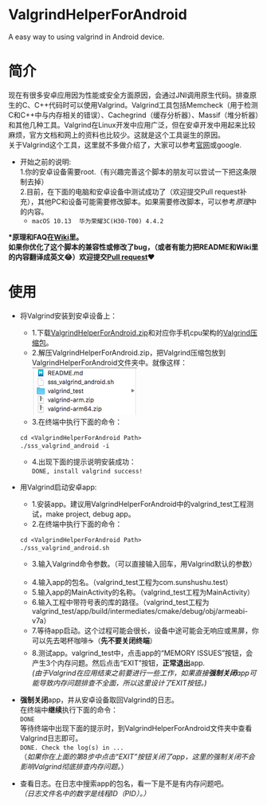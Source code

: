 # ValgrindHelperForAndroid
A easy way to using valgrind in Android device.  

# 简介
现在有很多安卓应用因为性能或安全方面原因，会通过JNI调用原生代码。排查原生的C、C++代码时可以使用Valgrind。Valgrind工具包括Memcheck（用于检测C和C++中与内存相关的错误）、Cachegrind（缓存分析器）、Massif（堆分析器）和其他几种工具。Valgrind在Linux开发中应用广泛，但在安卓开发中用起来比较麻烦，官方文档和网上的资料也比较少。这就是这个工具诞生的原因。  
关于Valgrind这个工具，这里就不多做介绍了，大家可以参考[官网](http://valgrind.org)或google.  
  
* 开始之前的说明:    
1.你的安卓设备需要root.（有兴趣完善这个脚本的朋友可以尝试一下把这条限制去掉）  
2.目前，在下面的电脑和安卓设备中测试成功了（欢迎提交Pull request补充），其他PC和设备可能需要修改脚本。如果需要修改脚本，可以参考*原理*中的内容。  
	- `macOS 10.13`    `华为荣耀3C(H30-T00) 4.4.2`

**\*原理和FAQ在[Wiki](https://github.com/sunShuShu/ValgrindHelperForAndroid/wiki)里。**  
**如果你优化了这个脚本的兼容性或修改了bug，（或者有能力把README和Wiki里的内容翻译成英文😂）欢迎提交[Pull request](https://github.com/sunShuShu/ValgrindHelperForAndroid/pulls)❤️**

# 使用
* 将Valgrind安装到安卓设备上：  
	- 1.下载[ValgrindHelperForAndroid.zip](https://github.com/sunShuShu/ValgrindHelperForAndroid/releases)和对应你手机cpu架构的[Valgrind压缩包](https://github.com/sunShuShu/ValgrindHelperForAndroid/releases)。  
	- 2.解压ValgrindHelperForAndroid.zip，把Valgrind压缩包放到ValgrindHelperForAndroid文件夹中。就像这样：  
	![](readme_attachment.png)  
	- 3.在终端中执行下面的命令：  
	```
	cd <ValgrindHelperForAndroid Path>  
	./sss_valgrind_android -i
	```
	- 4.出现下面的提示说明安装成功：  
	```DONE, install valgrind success!```
	
* 用Valgrind启动安卓app:  
	- 1.安装app。建议用ValgrindHelperForAndroid中的valgrind\_test工程测试，make project, debug app。  
	- 2.在终端中执行下面的命令： 
	```
	cd <ValgrindHelperForAndroid Path>
	./sss_valgrind_android.sh
	```  
	- 3.输入Valgrind命令参数。（可以直接输入回车，用Valgrind默认的参数）  
	- 4.输入app的包名。（valgrind\_test工程为com.sunshushu.test）  
	- 5.输入app的MainActivity的名称。（valgrind\_test工程为MainActivity）  
	- 6.输入工程中带符号表的库的路径。（valgrind\_test工程为valgrind_test/app/build/intermediates/cmake/debug/obj/armeabi-v7a）  
	- 7.等待app启动。这个过程可能会很长，设备中途可能会无响应或黑屏，你可以先去喝杯咖啡☕️（**先不要关闭终端**）  
	- 8.测试app。valgrind_test中，点击app的“MEMORY ISSUES”按钮，会产生3个内存问题。然后点击“EXIT”按钮，**正常退出**app.  
	*(由于Valgrind在应用结束之前要进行一些工作，如果直接**强制关闭**app可能导致内存问题排查不全面，所以这里设计了EXIT按钮。)*
* **强制关闭**app，并从安卓设备取回Valgrind的日志。  
在终端中**继续**执行下面的命令：  
`DONE`  
等待终端中出现下面的提示时，到ValgrindHelperForAndroid文件夹中查看Valgrind日志即可。  
`DONE. Check the log(s) in ...`  
（*如果你在上面的第8步中点击“EXIT”按钮关闭了app，这里的强制关闭不会影响Valgrind彻底排查内存问题。*）   
* 查看日志。在日志中搜索app的包名，看一下是不是有内存问题吧。  
*（日志文件名中的数字是线程ID（PID）。）*
